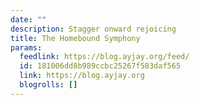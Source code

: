```yaml
---
date: ""
description: Stagger onward rejoicing
title: The Homebound Symphony
params:
  feedlink: https://blog.ayjay.org/feed/
  id: 181006dd8b989ccbc25267f583daf565
  link: https://blog.ayjay.org
  blogrolls: []
---
```

